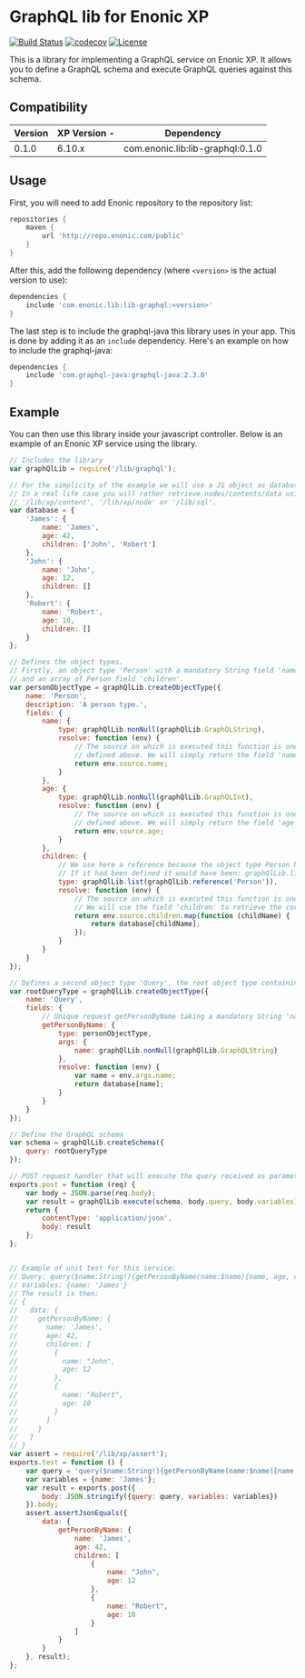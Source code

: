 GraphQL lib for Enonic XP
=========================

[![Build Status](https://travis-ci.org/enonic/lib-graphql.svg?branch=master)](https://travis-ci.org/enonic/lib-graphql)
[![codecov](https://codecov.io/gh/enonic/lib-graphql/branch/master/graph/badge.svg)](https://codecov.io/gh/enonic/lib-graphql)
[![License](https://img.shields.io/github/license/enonic/lib-sql.svg)](http://www.apache.org/licenses/LICENSE-2.0.html)

This is a library for implementing a GraphQL service on Enonic XP. 
It allows you to define a GraphQL schema and execute GraphQL queries against this schema.


Compatibility
-------------

| Version | XP Version -| Dependency                       |
|---------|-------------|----------------------------------|
| 0.1.0   | 6.10.x      | com.enonic.lib:lib-graphql:0.1.0 |


Usage
-----

First, you will need to add Enonic repository to the repository list:

```gradle
repositories {
    maven {
        url 'http://repo.enonic.com/public'
    }
}
```

After this, add the following dependency (where ``<version>`` is the actual version to use):

```gradle
dependencies {
    include 'com.enonic.lib:lib-graphql:<version>'
}
```

The last step is to include the graphql-java this library uses in your app. This is done by adding it as an ``include`` dependency. Here's
an example on how to include the graphql-java:

```gradle
dependencies {
    include 'com.graphql-java:graphql-java:2.3.0'
}
```

Example
-------

You can then use this library inside your javascript controller.
Below is an example of an Enonic XP service using the library.

```js
// Includes the library
var graphQlLib = require('/lib/graphql');

// For the simplicity of the example we will use a JS object as database.
// In a real life case you will rather retrieve nodes/contents/data using one of the following libraries: 
// '/lib/xp/content', '/lib/xp/node' or '/lib/sql'.
var database = {
    'James': {
        name: 'James',
        age: 42,
        children: ['John', 'Robert']
    },
    'John': {
        name: 'John',
        age: 12,
        children: []
    },
    'Robert': {
        name: 'Robert',
        age: 10,
        children: []
    }
};

// Defines the object types. 
// Firstly, an object type 'Person' with a mandatory String field 'name', a mandatory Integer field 'age' 
// and an array of Person field 'children'.
var personObjectType = graphQlLib.createObjectType({
    name: 'Person',
    description: 'A person type.',
    fields: {
        name: {
            type: graphQlLib.nonNull(graphQlLib.GraphQLString),
            resolve: function (env) {
                // The source on which is executed this function is one of the 3 person database objects
                // defined above. We will simply return the field 'name' of this object here.
                return env.source.name;
            }
        },
        age: {
            type: graphQlLib.nonNull(graphQlLib.GraphQLInt),
            resolve: function (env) {
                // The source on which is executed this function is one of the 3 person database objects 
                // defined above. We will simply return the field 'age' of this object here.
                return env.source.age;
            }
        },
        children: {
            // We use here a reference because the object type Person has not been defined yet.
            // If it had been defined it would have been: graphQlLib.list(personObjectType)
            type: graphQlLib.list(graphQlLib.reference('Person')),
            resolve: function (env) {
                // The source on which is executed this function is one of the 3 person database objects. 
                // We will use the field 'children' to retrieve the corresponding database objects.
                return env.source.children.map(function (childName) {
                    return database[childName];
                });
            }
        }
    }
});

// Defines a second object type 'Query', the root object type containing all the root retrieval requests.
var rootQueryType = graphQlLib.createObjectType({
    name: 'Query',
    fields: {
        // Unique request getPersonByName taking a mandatory String 'name' as parameter and returning a person 
        getPersonByName: {
            type: personObjectType,
            args: {
                name: graphQlLib.nonNull(graphQlLib.GraphQLString)
            },
            resolve: function (env) {
                var name = env.args.name;
                return database[name];
            }
        }
    }
});

// Define the GraphQL schema
var schema = graphQlLib.createSchema({
    query: rootQueryType
});

// POST request handler that will execute the query received as parameter against the schema defined above.
exports.post = function (req) {
    var body = JSON.parse(req.body);
    var result = graphQlLib.execute(schema, body.query, body.variables);
    return {
        contentType: 'application/json',
        body: result
    };
};


// Example of unit test for this service:
// Query: query($name:String!){getPersonByName(name:$name){name, age, children{name, age}}}
// Variables: {name: 'James'}
// The result is then:
// {
//   data: {
//     getPersonByName: {
//       name: 'James',
//       age: 42,
//       children: [
//         {
//           name: "John",
//           age: 12
//         },
//         {
//           name: "Robert",
//           age: 10
//         }
//       ]
//     }
//   }
// }
var assert = require('/lib/xp/assert');
exports.test = function () {
    var query = 'query($name:String!){getPersonByName(name:$name){name, age, children{name, age}}}';
    var variables = {name: 'James'};
    var result = exports.post({
        body: JSON.stringify({query: query, variables: variables})
    }).body;
    assert.assertJsonEquals({
        data: {
            getPersonByName: {
                name: 'James',
                age: 42,
                children: [
                    {
                        name: "John",
                        age: 12
                    },
                    {
                        name: "Robert",
                        age: 10
                    }
                ]
            }
        }
    }, result);
};
```
